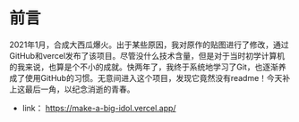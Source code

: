 # 前言
  2021年1月，合成大西瓜爆火。出于某些原因，我对原作的贴图进行了修改，通过GitHub和vercel发布了该项目。尽管没什么技术含量，但是对于当时初学计算机的我来说，也算是个不小的成就。快两年了，我终于系统地学习了Git，也逐渐养成了使用GitHub的习惯。无意间进入这个项目，发现它竟然没有readme！今天补上这最后一角，以纪念消逝的青春。

- link： https://make-a-big-idol.vercel.app/
